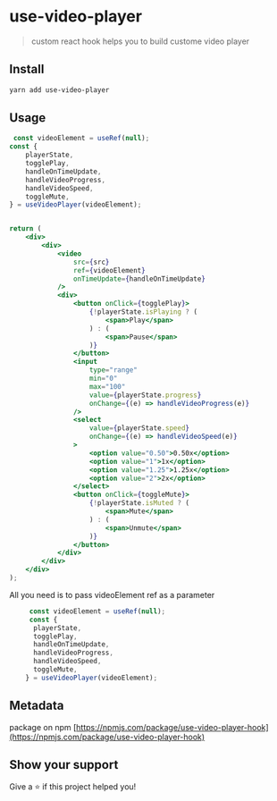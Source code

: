 # use-video-player
>custom react hook helps you to build custome video player
 
## Install

```sh
yarn add use-video-player
```

## Usage
```jsx
 const videoElement = useRef(null);
const {
    playerState,
    togglePlay,
    handleOnTimeUpdate,
    handleVideoProgress,
    handleVideoSpeed,
    toggleMute,
} = useVideoPlayer(videoElement);


return (
    <div>
        <div>
            <video
                src={src}
                ref={videoElement}
                onTimeUpdate={handleOnTimeUpdate}
            />
            <div>
                <button onClick={togglePlay}>
                    {!playerState.isPlaying ? (
                        <span>Play</span>
                    ) : (
                        <span>Pause</span>
                    )}
                </button>
                <input
                    type="range"
                    min="0"
                    max="100"
                    value={playerState.progress}
                    onChange={(e) => handleVideoProgress(e)}
                />
                <select
                    value={playerState.speed}
                    onChange={(e) => handleVideoSpeed(e)}
                >
                    <option value="0.50">0.50x</option>
                    <option value="1">1x</option>
                    <option value="1.25">1.25x</option>
                    <option value="2">2x</option>
                </select>
                <button onClick={toggleMute}>
                    {!playerState.isMuted ? (
                        <span>Mute</span>
                    ) : (
                        <span>Unmute</span>
                    )}
                </button>
            </div>
        </div>
    </div>
);
```

All you need is to pass videoElement ref as a parameter

```js
     const videoElement = useRef(null);
     const {
      playerState,
      togglePlay,
      handleOnTimeUpdate,
      handleVideoProgress,
      handleVideoSpeed,
      toggleMute,
    } = useVideoPlayer(videoElement);
```

## Metadata
package on npm [https://npmjs.com/package/use-video-player-hook](https://npmjs.com/package/use-video-player-hook)

## Show your support

Give a ⭐️ if this project helped you!
